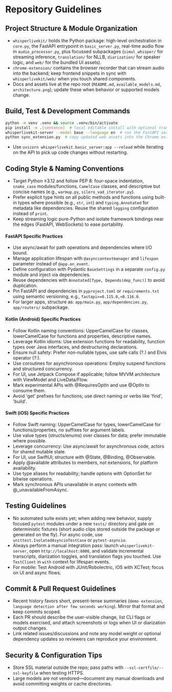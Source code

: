 # Repository Guidelines

## Project Structure & Module Organization

- `whisperlivekit/` holds the Python package: high-level orchestration in `core.py`, the FastAPI entrypoint in `basic_server.py`, real-time audio flow in `audio_processor.py`, plus focussed subpackages (`simul_whisper/` for streaming inference, `translation/` for NLLB, `diarization/` for speaker logic, and `web/` for the bundled UI assets).
- `chrome-extension/` contains the browser recorder that can stream audio into the backend; keep frontend snippets in sync with `whisperlivekit/web/` when you touch shared components.
- Docs and assets live at the repo root (`README.md`, `available_models.md`, `architecture.png`); update these when behavior or supported models change.

## Build, Test & Development Commands

```bash
python -m venv .venv && source .venv/bin/activate
pip install -e .[sentence]  # local editable install with optional translation deps
whisperlivekit-server --model base --language en  # run the FastAPI server locally
python sync_extension.py  # copy updated web assets into the Chrome extension
```

- Use `uvicorn whisperlivekit.basic_server:app --reload` while iterating on the API to pick up code changes without restarting.

## Coding Style & Naming Conventions

- Target Python ≥3.12 and follow PEP 8: four-space indentation, `snake_case` modules/functions, `CamelCase` classes, and descriptive but concise names (e.g., `warmup.py`, `silero_vad_iterator.py`).
- Prefer explicit type hints on all public methods and functions using built-in types where possible (e.g., `str`, `int`) and `typing.Annotated` for metadata like dependencies. Reuse the shared `logging` configuration instead of `print`.
- Keep streaming logic pure-Python and isolate framework bindings near the edges (FastAPI, WebSockets) to ease portability.

#### FastAPI Specific Practices

- Use async/await for path operations and dependencies where I/O bound.
- Manage application lifespan with `@asynccontextmanager` and `lifespan` parameter instead of `@app.on_event`.
- Define configuration with Pydantic `BaseSettings` in a separate `config.py` module and inject via dependencies.
- Reuse dependencies with `Annotated[Type, Depends(dep_func)]` to avoid duplication.
- Pin FastAPI and dependencies in `pyproject.toml` or `requirements.txt` using semantic versioning, e.g., `fastapi>=0.115.0,<0.116.0`.
- For larger apps, structure as: `app/main.py`, `app/dependencies.py`, `app/routers/` subpackage.

#### Kotlin (Android) Specific Practices

- Follow Kotlin naming conventions: UpperCamelCase for classes, lowerCamelCase for functions and properties, descriptive names.
- Leverage Kotlin idioms: Use extension functions for readability, function types over Java interfaces, and destructuring declarations.
- Ensure null safety: Prefer non-nullable types, use safe calls (?.) and Elvis operator (?:).
- Use coroutines for asynchronous operations: Employ suspend functions and structured concurrency.
- For UI, use Jetpack Compose if applicable; follow MVVM architecture with ViewModel and LiveData/Flow.
- Mark experimental APIs with @RequiresOptIn and use @OptIn to consume them.
- Avoid 'get' prefixes for functions; use direct naming or verbs like 'find', 'build'.

#### Swift (iOS) Specific Practices

- Follow Swift naming: UpperCamelCase for types, lowerCamelCase for functions/properties, no suffixes for argument labels.
- Use value types (structs/enums) over classes for data; prefer immutable where possible.
- Leverage concurrency: Use async/await for asynchronous code, actors for shared mutable state.
- For UI, use SwiftUI; structure with @State, @Binding, @Observable.
- Apply @available attributes to members, not extensions, for platform availability.
- Use type aliases for readability; handle options with OptionSet for bitwise operations.
- Mark synchronous APIs unavailable in async contexts with @\_unavailableFromAsync.

## Testing Guidelines

- No automated suite exists yet; when adding new behavior, supply focused `pytest` modules under a new `tests/` directory and gate on deterministic fixtures (short audio clips stored outside the package or generated on the fly). For async code, use `unittest.IsolatedAsyncioTestCase` or `pytest-asyncio`.
- Always perform a manual integration pass: launch `whisperlivekit-server`, open `http://localhost:8000`, and validate incremental transcripts, diarization toggles, and translation flags you touched. Use `TestClient` in `with` context for lifespan events.
- For mobile: Test Android with JUnit/Robolectric, iOS with XCTest; focus on UI and async flows.

## Commit & Pull Request Guidelines

- Recent history favors short, present-tense summaries (`demo extension`, `language detection after few seconds working`). Mirror that format and keep commits scoped.
- Each PR should describe the user-visible change, list CLI flags or models exercised, and attach screenshots or logs when UI or diarization output changes.
- Link related issues/discussions and note any model weight or optional dependency updates so reviewers can reproduce your environment.

## Security & Configuration Tips

- Store SSL material outside the repo; pass paths with `--ssl-certfile/--ssl-keyfile` when testing HTTPS.
- Large models are not vendored—document any manual downloads and avoid committing weights or cache directories.
